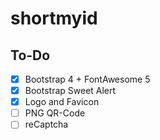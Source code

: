 # shortmyid

## To-Do
- [x] Bootstrap 4 + FontAwesome 5
- [x] Bootstrap Sweet Alert
- [x] Logo and Favicon
- [ ] PNG QR-Code
- [ ] reCaptcha